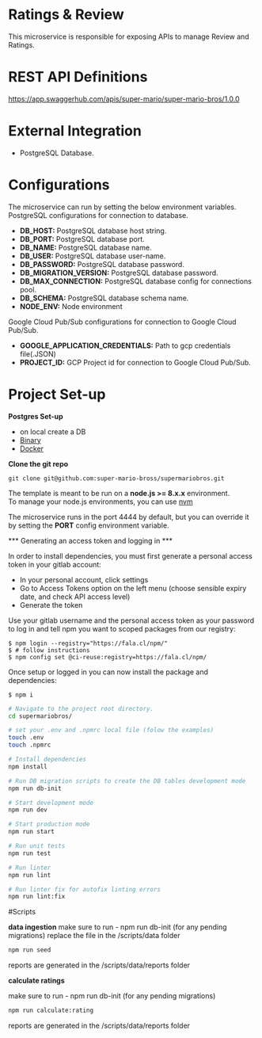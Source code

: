 # Ratings & Review

This microservice is responsible for exposing APIs to manage Review and Ratings.

# REST API Definitions
https://app.swaggerhub.com/apis/super-mario/super-mario-bros/1.0.0

# External Integration

* PostgreSQL Database.

# Configurations
The microservice can run by setting the below environment variables.
PostgreSQL configurations for connection to database.


 - **DB_HOST:** PostgreSQL database host string.
 - **DB_PORT:** PostgreSQL database port.
 - **DB_NAME:** PostgreSQL database name.
 - **DB_USER:** PostgreSQL database user-name.
 - **DB_PASSWORD:** PostgreSQL database password.
 - **DB_MIGRATION_VERSION:** PostgreSQL database password.
 - **DB_MAX_CONNECTION:** PostgreSQL database config for connections pool.
 - **DB_SCHEMA:** PostgreSQL database schema name.
 - **NODE_ENV:** Node environment
 
Google Cloud Pub/Sub configurations for connection to Google Cloud Pub/Sub.
 - **GOOGLE_APPLICATION_CREDENTIALS:**  Path to gcp credentials file(.JSON)
 - **PROJECT_ID:** GCP Project id for connection to Google Cloud Pub/Sub.

# Project Set-up

**Postgres Set-up**
 - on local create a DB
 - [Binary](https://www.postgresql.org/docs/11/installation.html)
 - [Docker](https://hub.docker.com/_/postgres)

**Clone the git repo**

`git clone git@github.com:super-mario-bross/supermariobros.git`

The template is meant to be run on a **node.js >= 8.x.x** environment.  
To manage your node.js environments, you can use [nvm](https://github.com/creationix/nvm) 

The microservice runs in the port 4444 by default, 
but you can override it by setting the **PORT** config environment variable.

*** Generating an access token and logging in ***

In order to install dependencies, you must first generate a personal access
token in your gitlab account:

- In your personal account, click settings
- Go to Access Tokens option on the left menu (choose sensible
  expiry date, and check API access level)
- Generate the token

Use your gitlab username and the personal access token as your password to log
in and tell npm you want to scoped packages from our registry:

```console
$ npm login --registry="https://fala.cl/npm/"
$ # follow instructions
$ npm config set @ci-reuse:registry=https://fala.cl/npm/
```

Once setup or logged in you can now install the package and dependencies:

```console
$ npm i
```

``` bash
# Navigate to the project root directory.
cd supermariobros/

# set your .env and .npmrc local file (folow the examples)
touch .env
touch .npmrc

# Install dependencies
npm install

# Run DB migration scripts to create the DB tables development mode
npm run db-init

# Start development mode
npm run dev

# Start production mode
npm run start

# Run unit tests
npm run test

# Run linter
npm run lint

# Run linter fix for autofix linting errors 
npm run lint:fix

```

#Scripts

**data ingestion**
 make sure to run - npm run db-init (for any pending migrations)
 replace the file in the /scripts/data folder
  ```bash
  npm run seed
  ```
 reports are generated in the /scripts/data/reports folder

**calculate ratings**

 make sure to run - npm run db-init (for any pending migrations)
  ```bash
  npm run calculate:rating
  ```
 reports are generated in the /scripts/data/reports folder
